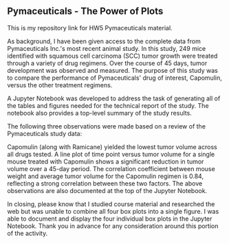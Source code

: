 ## Pymaceuticals - The Power of Plots
This is my repository link for HW5 Pymaceuticals material.

As background, I have been given access to the complete data from Pymaceuticals Inc.'s most recent animal study. In this study, 249 mice identified with squamous cell carcinoma (SCC) tumor growth were treated through a variety of drug regimens. Over the course of 45 days, tumor development was observed and measured. The purpose of this study was to compare the performance of Pymaceuticals' drug of interest, Capomulin, versus the other treatment regimens.

A Jupyter Notebook was developed to address the task of generating all of the tables and figures needed for the technical report of the study. The notebook also provides a top-level summary of the study results.

The following three observations were made based on a review of the Pymaceuticals study data:

Capomulin (along with Ramicane) yielded the lowest tumor volume across all drugs tested.
A line plot of time point versus tumor volume for a single mouse treated with Capomulin shows a significant reduction in tumor volume over a 45-day period.
The correlation coefficient between mouse weight and average tumor volume for the Capomulin regimen is 0.84, reflecting a strong correlation between these two factors.
The above observations are also documented at the top of the Jupyter Notebook.

In closing, please know that I studied course material and researched the web but was unable to combine all four box plots into a single figure. I was able to document and display the four individual box plots in the Jupyter Notebook. Thank you in advance for any consideration around this portion of the activity.


